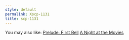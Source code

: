 ```yaml
---
style: default
permalink: Xscp-1131
title: scp-1131
---
```

You may also like:
[Prelude: First Bell](http://scp-wiki.net/days-gone-by)
[A Night at the Movies](http://scp-wiki.net/a-night-at-the-movies)